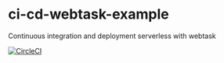 # ci-cd-webtask-example
Continuous integration and deployment serverless with webtask

[![CircleCI](https://circleci.com/gh/websoftwares/ci-cd-webtask-example.svg?style=svg)](https://circleci.com/gh/websoftwares/ci-cd-webtask-example)
